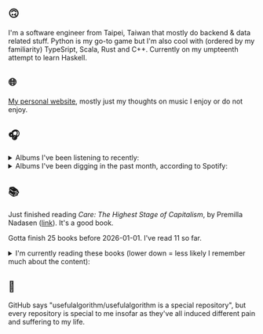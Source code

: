## 🙃

I'm a software engineer from Taipei, Taiwan that mostly do backend & data related stuff. Python is my go-to game but I'm also cool with (ordered by my familiarity) TypeSript, Scala, Rust and C++. Currently on my umpteenth attempt to learn Haskell.

## 🌐

[My personal website](https://usefulalgorithm.github.io/), mostly just my thoughts on music I enjoy or do not enjoy.

## 🎧

<details>
<summary>Albums I've been listening to recently:</summary>

- _Diamond Eyes_, by Deftones
- _I LAY DOWN MY LIFE FOR YOU_, by JPEGMAFIA
- _Veteran_, by JPEGMAFIA
- _GNX_, by Kendrick Lamar
- _The Forever Story (Extended Version)_, by JID
- _Melt My Eyez See Your Future_, by Denzel Curry
- _Basictonalvocabulary_, by Surgeon
- _Trax for the Year 3g$$$_, by Kareem
- _Tranzkript 1_, by Actress

</details>

<details>
<summary>Albums I've been digging in the past month, according to Spotify:</summary>

- _Lifetime_, by Erika de Casier
- _Hymnal_, by Lyra Pramuk
- _勇気_, by betcover!!
- _こわさについて／窓_, by 電球
- _animal body_, by Haisuinonasa
- _Magic, Alive!_, by McKinley Dixon
- _Trax for the Year 3g$$$_, by Kareem
- _Frances the Mute_, by The Mars Volta
- _Shards_, by Tim Hecker
- _Tranzkript 1_, by Actress
- _no floor_, by More Eaze, claire rousay
- _Black Man!_, by Teller Bank$, Wino Willy
- _Egotrip_, by John michel, Anthony James
- _集合_, by 電球
- _ZAZEN BOYS III_, by ZAZEN BOYS
- _Landscape from Memory_, by Rival Consoles

</details>

## 📚

Just finished reading _Care: The Highest Stage of Capitalism_, by Premilla Nadasen ([link](https://hardcover.app/books/care-the-highest-stage-of-capitalism)). It's a good book.

Gotta finish 25 books before 2026-01-01. I've read 11 so far.

<details>
<summary>I'm currently reading these books (lower down = less likely I remember much about the content):</summary>

- _Omnicide II_, by Jason Bahbak Mohaghegh ([link](https://hardcover.app/books/omnicide-ii))
- _The Absence of Myth: Writings on Surrealism_, by Georges Bataille, Michael   Richardson ([link](https://hardcover.app/books/the-absence-of-myth-writings-on-surrealism))
- _Genesis and Trace: Derrida Reading Husserl and Heidegger_, by Paola Marrati, Simon Sparks ([link](https://hardcover.app/books/genesis-and-trace))
- _Philosophical Chemistry: Genealogy of a Scientific Field_, by Manuel DeLanda ([link](https://hardcover.app/books/philosophical-chemistry))
- _Political Categories: Thinking Beyond Concepts_, by Michael Marder ([link](https://hardcover.app/books/political-categories))
- _Regeneration_, by Pat Barker ([link](https://hardcover.app/books/regeneration-1991))
- _K-punk_, by Mark Fisher ([link](https://hardcover.app/books/k-punk-2018))
- _A Biography of Ordinary Man: On Authorities and Minorities_, by François Laruelle, Jessie Hock, and friends ([link](https://hardcover.app/books/a-biography-of-ordinary-man))
- _A Short History of Decay_, by Emil M. Cioran, Richard Howard ([link](https://hardcover.app/books/a-short-history-of-decay))
- _Anti-Oedipus_, by Gilles Deleuze, Félix Guattari ([link](https://hardcover.app/books/anti-oedipus))
- _A Thousand Plateaus_, by Gilles Deleuze, Félix Guattari ([link](https://hardcover.app/books/a-thousand-plateaus))

</details>

## 💬

GitHub says "usefulalgorithm/usefulalgorithm is a special repository", but every repository is special to me insofar as they've all induced different pain and suffering to my life.